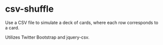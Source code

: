 # csv-shuffle

Use a CSV file to simulate a deck of cards, where each row corresponds to a card.

Utilizes Twitter Bootstrap and jquery-csv.